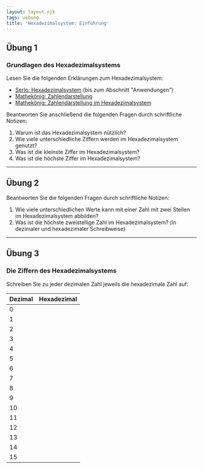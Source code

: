 ```yaml
---
layout: layout.njk
tags: uebung
title: 'Hexadezimalsystem: Einführung'
---
```


## Übung 1

### Grundlagen des Hexadezimalsystems

Lesen Sie die folgenden Erklärungen zum Hexadezimalsystem:

- [Serlo: Hexadezimalsystem](https://de.serlo.org/186051) (bis zum Abschnitt "Anwendungen")
- [Mathekönig: Zahlendarstellung](https://mathekoenig.com/zahlendarstellung)
- [Mathekönig: Zahlendarstellung im Hexadezimalsystem](https://mathekoenig.com/zahlendarstellung-hexadezimal)

Beantworten Sie anschließend die folgenden Fragen durch schriftliche Notizen:

1. Warum ist das Hexadezimalsystem nützlich?
2. Wie viele unterschiedliche Ziffern werden im Hexadezimalsystem genutzt?
3. Was ist die kleinste Ziffer im Hexadezimalsystem?
4. Was ist die höchste Ziffer im Hexadezimalsystem?

---

## Übung 2

Beantworten Sie die folgenden Fragen durch schriftliche Notizen:

1. Wie viele unterschiedlichen Werte kann mit einer Zahl mit zwei Stellen im Hexadezimalsystem abbilden?
2. Was ist die höchste zweistellige Zahl im Hexadezimalsystem? (in dezimaler und hexadezimaler Schreibweise)

---

## Übung 3

### Die Ziffern des Hexadezimalsystems

Schreiben Sie zu jeder dezimalen Zahl jeweils die hexadezimale Zahl auf:

| Dezimal | Hexadezimal |
| ------- | ----------- |
| 0       |             |
| 1       |             |
| 2       |             |
| 3       |             |
| 4       |             |
| 5       |             |
| 6       |             |
| 7       |             |
| 8       |             |
| 9       |             |
| 10      |             |
| 11      |             |
| 12      |             |
| 13      |             |
| 14      |             |
| 15      |             |
